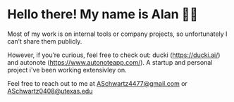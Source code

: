 # Hello there! My name is Alan 👋🏼
Most of my work is on internal tools or company projects, so unfortunately I can’t share them publicly.

However, if you’re curious, feel free to check out: 
ducki (https://ducki.ai/) and autonote (https://www.autonoteapp.com/). A startup and personal project i've been working extensivley on. 

Feel free to reach out to me at ASchwartz4477@gmail.com or ASchwartz0408@utexas.edu
